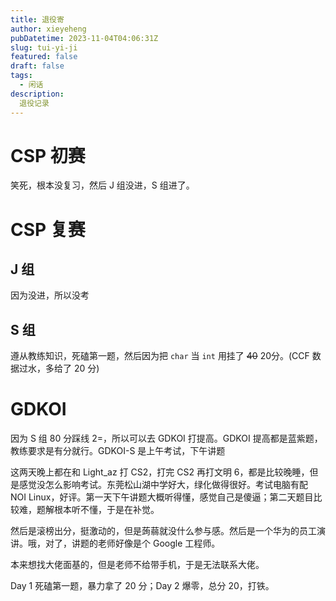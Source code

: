 ```yaml
---
title: 退役寄
author: xieyeheng
pubDatetime: 2023-11-04T04:06:31Z
slug: tui-yi-ji
featured: false
draft: false
tags:
  - 闲话
description:
  退役记录
---
```


# CSP 初赛

笑死，根本没复习，然后 J 组没进，S 组进了。

# CSP 复赛

## J 组

因为没进，所以没考

## S 组

遵从教练知识，死磕第一题，然后因为把 `char` 当 `int` 用挂了 ~~40~~ 20分。(CCF 数据过水，多给了 20 分)

# GDKOI

因为 S 组 80 分踩线 2=，所以可以去 GDKOI 打提高。GDKOI 提高都是蓝紫题，教练要求是有分就行。GDKOI-S 是上午考试，下午讲题

这两天晚上都在和 Light_az 打 CS2，打完 CS2 再打文明 6，都是比较晚睡，但是感觉没怎么影响考试。东莞松山湖中学好大，绿化做得很好。考试电脑有配 NOI Linux，好评。第一天下午讲题大概听得懂，感觉自己是傻逼；第二天题目比较难，题解根本听不懂，于是在补觉。

然后是滚榜出分，挺激动的，但是蒟蒻就没什么参与感。然后是一个华为的员工演讲。哦，对了，讲题的老师好像是个 Google 工程师。

本来想找大佬面基的，但是老师不给带手机，于是无法联系大佬。

Day 1 死磕第一题，暴力拿了 20 分；Day 2 爆零，总分 20，打铁。